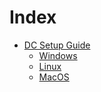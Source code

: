 # Index

- [DC Setup Guide](DC/index.md)
    - [Windows](DC/Windows/index.md)
    - [Linux](DC/Linux/index.md)
    - [MacOS](DC/MacOS/index.md)